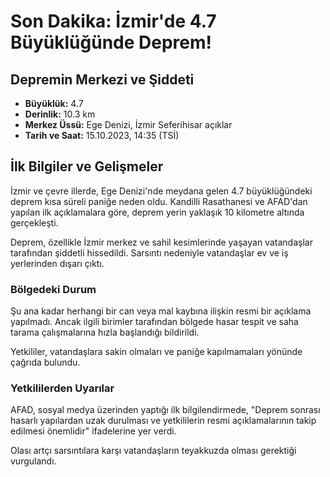 # Son Dakika: İzmir'de 4.7 Büyüklüğünde Deprem!

## Depremin Merkezi ve Şiddeti

*   **Büyüklük:** 4.7
*   **Derinlik:** 10.3 km
*   **Merkez Üssü:** Ege Denizi, İzmir Seferihisar açıklar
*   **Tarih ve Saat:** 15.10.2023, 14:35 (TSİ)

## İlk Bilgiler ve Gelişmeler

İzmir ve çevre illerde, Ege Denizi'nde meydana gelen 4.7 büyüklüğündeki deprem kısa süreli paniğe neden oldu. Kandilli Rasathanesi ve AFAD'dan yapılan ilk açıklamalara göre, deprem yerin yaklaşık 10 kilometre altında gerçekleşti.

Deprem, özellikle İzmir merkez ve sahil kesimlerinde yaşayan vatandaşlar tarafından şiddetli hissedildi. Sarsıntı nedeniyle vatandaşlar ev ve iş yerlerinden dışarı çıktı.

### Bölgedeki Durum

Şu ana kadar herhangi bir can veya mal kaybına ilişkin resmi bir açıklama yapılmadı. Ancak ilgili birimler tarafından bölgede hasar tespit ve saha tarama çalışmalarına hızla başlandığı bildirildi.

Yetkililer, vatandaşlara sakin olmaları ve paniğe kapılmamaları yönünde çağrıda bulundu.

### Yetkililerden Uyarılar

AFAD, sosyal medya üzerinden yaptığı ilk bilgilendirmede, "Deprem sonrası hasarlı yapılardan uzak durulması ve yetkililerin resmi açıklamalarının takip edilmesi önemlidir" ifadelerine yer verdi.

Olası artçı sarsıntılara karşı vatandaşların teyakkuzda olması gerektiği vurgulandı.